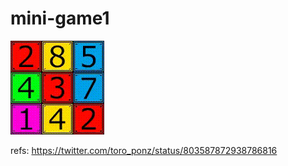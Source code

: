 # mini-game1

![introfuction](introduction.gif)

refs: https://twitter.com/toro_ponz/status/803587872938786816
